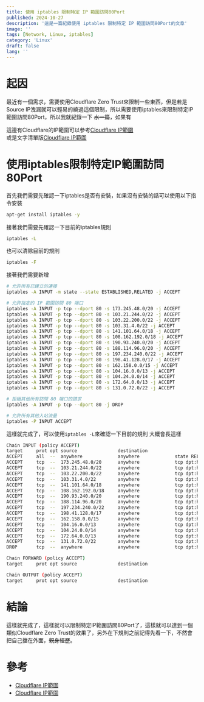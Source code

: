 ```yaml
---
title: 使用 iptables 限制特定 IP 範圍訪問80Port
published: 2024-10-27
description: '這是一篇紀錄使用 iptables 限制特定 IP 範圍訪問80Port的文章'
image: ''
tags: [Network, Linux, iptables]
category: 'Linux'
draft: false 
lang: ''
---
```

# 起因
最近有一個需求，需要使用Cloudflare Zero Trust來限制一些東西，但是若是Source IP洩漏就可以輕易的繞過這個限制，所以需要使用iptables來限制特定IP範圍訪問80Port，所以我就紀錄一下 ~~水一篇~~，如果有  
  
這邊有Cloudflare的IP範圍可以參考[Cloudflare IP範圍](https://www.cloudflare.com/zh-tw/ips/)  
或是文字清單版[Cloudflare IP範圍](https://www.cloudflare.com/ips-v4/#)
# 使用iptables限制特定IP範圍訪問80Port
首先我們需要先確認一下iptables是否有安裝，如果沒有安裝的話可以使用以下指令安裝
```bash
apt-get install iptables -y
```
接著我們需要先確認一下目前的iptables規則
```bash
iptables -L
```
也可以清除目前的規則
```bash
iptables -F
```
接著我們需要新增
```bash
# 允許所有已建立的連接
iptables -A INPUT -m state --state ESTABLISHED,RELATED -j ACCEPT

# 允許指定的 IP 範圍訪問 80 端口
iptables -A INPUT -p tcp --dport 80 -s 173.245.48.0/20 -j ACCEPT
iptables -A INPUT -p tcp --dport 80 -s 103.21.244.0/22 -j ACCEPT
iptables -A INPUT -p tcp --dport 80 -s 103.22.200.0/22 -j ACCEPT
iptables -A INPUT -p tcp --dport 80 -s 103.31.4.0/22 -j ACCEPT
iptables -A INPUT -p tcp --dport 80 -s 141.101.64.0/18 -j ACCEPT
iptables -A INPUT -p tcp --dport 80 -s 108.162.192.0/18 -j ACCEPT
iptables -A INPUT -p tcp --dport 80 -s 190.93.240.0/20 -j ACCEPT
iptables -A INPUT -p tcp --dport 80 -s 188.114.96.0/20 -j ACCEPT
iptables -A INPUT -p tcp --dport 80 -s 197.234.240.0/22 -j ACCEPT
iptables -A INPUT -p tcp --dport 80 -s 198.41.128.0/17 -j ACCEPT
iptables -A INPUT -p tcp --dport 80 -s 162.158.0.0/15 -j ACCEPT
iptables -A INPUT -p tcp --dport 80 -s 104.16.0.0/13 -j ACCEPT
iptables -A INPUT -p tcp --dport 80 -s 104.24.0.0/14 -j ACCEPT
iptables -A INPUT -p tcp --dport 80 -s 172.64.0.0/13 -j ACCEPT
iptables -A INPUT -p tcp --dport 80 -s 131.0.72.0/22 -j ACCEPT

# 拒絕其他所有訪問 80 端口的請求
iptables -A INPUT -p tcp --dport 80 -j DROP

# 允許所有其他入站流量
iptables -P INPUT ACCEPT
```
這樣就完成了，可以使用`iptables -L`來確認一下目前的規則
大概會長這樣
```bash
Chain INPUT (policy ACCEPT)
target     prot opt source               destination         
ACCEPT     all  --  anywhere             anywhere             state RELATED,ESTABLISHED
ACCEPT     tcp  --  173.245.48.0/20      anywhere             tcp dpt:http
ACCEPT     tcp  --  103.21.244.0/22      anywhere             tcp dpt:http
ACCEPT     tcp  --  103.22.200.0/22      anywhere             tcp dpt:http
ACCEPT     tcp  --  103.31.4.0/22        anywhere             tcp dpt:http
ACCEPT     tcp  --  141.101.64.0/18      anywhere             tcp dpt:http
ACCEPT     tcp  --  108.162.192.0/18     anywhere             tcp dpt:http
ACCEPT     tcp  --  190.93.240.0/20      anywhere             tcp dpt:http
ACCEPT     tcp  --  188.114.96.0/20      anywhere             tcp dpt:http
ACCEPT     tcp  --  197.234.240.0/22     anywhere             tcp dpt:http
ACCEPT     tcp  --  198.41.128.0/17      anywhere             tcp dpt:http
ACCEPT     tcp  --  162.158.0.0/15       anywhere             tcp dpt:http
ACCEPT     tcp  --  104.16.0.0/13        anywhere             tcp dpt:http
ACCEPT     tcp  --  104.24.0.0/14        anywhere             tcp dpt:http
ACCEPT     tcp  --  172.64.0.0/13        anywhere             tcp dpt:http
ACCEPT     tcp  --  131.0.72.0/22        anywhere             tcp dpt:http
DROP       tcp  --  anywhere             anywhere             tcp dpt:http

Chain FORWARD (policy ACCEPT)
target     prot opt source               destination         

Chain OUTPUT (policy ACCEPT)
target     prot opt source               destination 
```
# 結論
這樣就完成了，這樣就可以限制特定IP範圍訪問80Port了，這樣就可以達到一個類似Cloudflare Zero Trust的效果了，另外在下規則之前記得先看一下，不然會把自己擋在外面，~~親身經歷~~。
# 參考
- [Cloudflare IP範圍](https://www.cloudflare.com/zh-tw/ips/)
- [Cloudflare IP範圍](https://www.cloudflare.com/ips-v4/#)